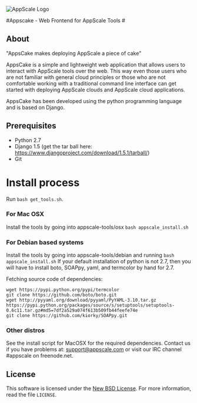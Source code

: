 ![AppScale Logo](http://www.appscale.com/img/appscale-logo.png)

#Appscake - Web Frontend for AppScale Tools #

## About ##

"AppsCake makes deploying AppScale a piece of cake"

AppsCake is a simple and lightweight web application that allows users to
interact with AppScale tools over the web. This way even those users who
are not familiar with general cloud principles or those who are not
comfortable working with a traditional command line interface can get
started with deploying AppScale clouds and AppScale cloud applications.

AppsCake has been developed using the python programming language and is
based on Django. 

## Prerequisites ##
- Python 2.7
- Django 1.5 (get the tar ball here: https://www.djangoproject.com/download/1.5.1/tarball/)
- Git

# Install process ##
Run ```bash get_tools.sh```.

### For Mac OSX ###
Install the tools by going into appscale-tools/osx
```bash appscale_install.sh```

### For Debian based systems ###
Install the tools by going into appscale-tools/debian and running
```bash appscale_install.sh```
If your default installation of python is not 2.7, then you will have to 
install boto, SOAPpy, yaml, and termcolor by hand for 2.7.

Fetching source code of dependencies:
```
wget https://pypi.python.org/pypi/termcolor
git clone https://github.com/boto/boto.git
wget http://pyyaml.org/download/pyyaml/PyYAML-3.10.tar.gz
https://pypi.python.org/packages/source/s/setuptools/setuptools-0.6c11.tar.gz#md5=7df2a529a074f613b509fb44feefe74e
git clone https://github.com/kiorky/SOAPpy.git
```

### Other distros ###
See the install script for MacOSX for the required dependencies. Contact us if you 
have problems at: support@appscale.com or visit our IRC channel #appscale on freenode.net.

License
-------
This software is licensed under the [New BSD License][BSD]. For more
information, read the file ``LICENSE``.

[BSD]: http://opensource.org/licenses/BSD-3-Clause
